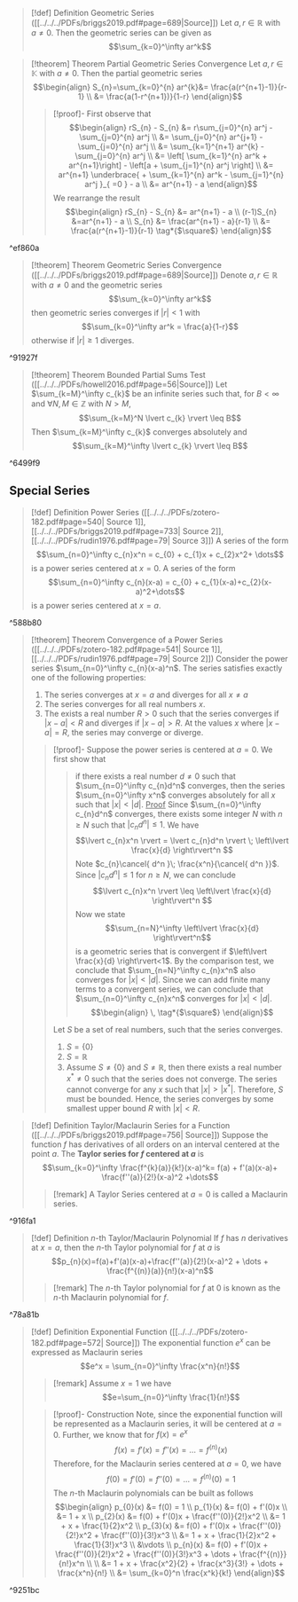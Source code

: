 >[!def] Definition Geometric Series ([[../../../PDFs/briggs2019.pdf#page=689|Source]])
>Let $a,r \in  \mathbb{R}$ with $a \neq 0$. Then the geometric series can be given as
>$$\sum_{k=0}^\infty ar^k$$

>[!theorem] Theorem Partial Geometric Series Convergence
>Let $a,r \in \mathbb{K}$ with $a \neq 0$. Then the partial geometric series
>$$\begin{align}
>S_{n}=\sum_{k=0}^{n} ar^{k}&= \frac{a(r^{n+1}-1)}{r-1} \\
>&= \frac{a(1-r^{n+1})}{1-r}
>\end{align}$$
>>[!proof]-
>>First observe that
>> $$\begin{align}
>>rS_{n} - S_{n}
>>&= r\sum_{j=0}^{n} ar^j - \sum_{j=0}^{n} ar^j \\
>>&= \sum_{j=0}^{n} ar^{j+1} - \sum_{j=0}^{n} ar^j \\
>>&= \sum_{k=1}^{n+1} ar^{k} - \sum_{j=0}^{n} ar^j \\
>>&= \left[ \sum_{k=1}^{n} ar^k + ar^{n+1}\right] - \left[a + \sum_{j=1}^{n} ar^j \right]  \\
>>&= ar^{n+1} \underbrace{ + \sum_{k=1}^{n} ar^k - \sum_{j=1}^{n} ar^j }_{ =0 } - a   \\
>>&= ar^{n+1} - a
>>\end{align}$$
>>We rearrange the result
>>$$\begin{align}
>> rS_{n} - S_{n} &= ar^{n+1} - a \\
>> (r-1)S_{n} &=ar^{n+1} - a \\
>> S_{n} &= \frac{ar^{n+1} - a}{r-1} \\
>> &= \frac{a(r^{n+1}-1)}{r-1} \tag*{$\square$}
>>\end{align}$$

^ef860a

>[!theorem] Theorem Geometric Series Convergence ([[../../../PDFs/briggs2019.pdf#page=689|Source]])
>Denote $a,r \in  \mathbb{R}$ with $a \neq 0$ and the geometric series
>$$\sum_{k=0}^\infty ar^k$$
>then geometric series converges if $\lvert r \rvert < 1$ with
>$$\sum_{k=0}^\infty ar^k = \frac{a}{1-r}$$ 
>otherwise if $\lvert r \rvert\geq 1$ diverges.

^91927f

>[!theorem] Theorem Bounded Partial Sums Test ([[../../../PDFs/howell2016.pdf#page=56|Source]])
>Let $\sum_{k=M}^\infty c_{k}$ be an infinite series such that, for $B< \infty$ and $\forall N,M \in \mathbb{Z}$ with $N> M$,
>$$\sum_{k=M}^N \lvert c_{k} \rvert \leq B$$
>Then $\sum_{k=M}^\infty c_{k}$ converges absolutely and
>$$\sum_{k=M}^\infty \lvert c_{k} \rvert \leq B$$

^6499f9

## Special Series

>[!def] Definition Power Series ([[../../../PDFs/zotero-182.pdf#page=540| Source 1]], [[../../../PDFs/briggs2019.pdf#page=733| Source 2]], [[../../../PDFs/rudin1976.pdf#page=79| Source 3]])
>A series of the form
>$$\sum_{n=0}^\infty c_{n}x^n = c_{0} + c_{1}x + c_{2}x^2+ \dots$$
>is a power series centered at $x=0$. A series of the form
>$$\sum_{n=0}^\infty c_{n}(x-a) = c_{0} + c_{1}(x-a)+c_{2}(x-a)^2+\dots$$
>is a power series centered at $x=a$.

^588b80

>[!theorem] Theorem Convergence of a Power Series ([[../../../PDFs/zotero-182.pdf#page=541| Source 1]], [[../../../PDFs/rudin1976.pdf#page=79| Source 2]])
> Consider the power series $\sum_{n=0}^\infty c_{n}(x-a)^n$. The series satisfies exactly one of the following properties:
> 1. The series converges at $x = a$ and diverges for all $x \neq a$ 
> 2. The series converges for all real numbers $x$.
> 3. The exists a real number $R>0$ such that the series converges if $\lvert x-a \rvert < R$ and diverges if $\lvert x-a \rvert > R$. At the values $x$ where $\lvert x-a \rvert = R$, the series may converge or diverge.
> 
>>[!proof]-
>>Suppose the power series is centered at $a=0$. We first show that
>>> if there exists a real number $d \neq 0$ such that $\sum_{n=0}^\infty c_{n}d^n$ converges, then the series $\sum_{n=0}^\infty x^n$ converges absolutely for all $x$ such that $\lvert x \rvert < \lvert d \rvert$. 
>>> <u>Proof</u>
>>> Since $\sum_{n=0}^\infty c_{n}d^n$ converges, there exists some integer $N$ with $n \geq N$ such that $\lvert c_{n}d^n \rvert \leq 1$. We have
>>> $$\lvert c_{n}x^n \rvert = \lvert c_{n}d^n \rvert \; \left\lvert  \frac{x}{d}   \right\rvert^n $$
>>> Note $c_{n}\cancel{ d^n }\; \frac{x^n}{\cancel{ d^n }}$. Since $\lvert c_{n}d^n \rvert \leq 1$ for $n \geq N$, we can conclude
>>> $$\lvert c_{n}x^n \rvert \leq \left\lvert  \frac{x}{d}  \right\rvert^n  $$
>>> Now we state
>>> $$\sum_{n=N}^\infty \left\lvert  \frac{x}{d}  \right\rvert^n$$
>>> is a geometric series that is convergent if $\left\lvert  \frac{x}{d}  \right\rvert<1$. By the comparison test, we conclude that $\sum_{n=N}^\infty c_{n}x^n$ also converges for $\lvert x \rvert<\lvert d \rvert$. Since we can add finite many terms to a convergent series, we can conclude that $\sum_{n=0}^\infty c_{n}x^n$ converges for $\lvert x \rvert < \lvert d \rvert$.
>>> $$\begin{align}
>>>\, \tag*{$\square$}
>>>\end{align}$$
>> 
>> Let $S$ be a set of real numbers, such that the series converges.
>> 1. $S=\{ 0 \}$
>> 2. $S=\mathbb{R}$
>> 3. Assume $S\neq \{ 0 \}$ and $S\neq \mathbb{R}$, then there exists a real number $x^* \neq 0$ such that the series does not converge. The series cannot converge for any $x$ such that $\lvert x \rvert> \lvert x^* \rvert$. Therefore, $S$ must be bounded. Hence, the series converges by some smallest upper bound $R$ with $\lvert x \rvert < R$.

>[!def] Definition Taylor/Maclaurin Series for a Function ([[../../../PDFs/briggs2019.pdf#page=756| Source]])
>Suppose the function $f$ has derivatives of all orders on an interval centered at the point $a$. The **Taylor series for $f$ centered at $a$** is
>$$\sum_{k=0}^\infty \frac{f^{k}(a)}{k!}(x-a)^k= f(a) + f'(a)(x-a)+ \frac{f''(a)}{2!}(x-a)^2 +\dots$$
>>[!remark]
>>A Taylor Series centered at $a=0$ is called a Maclaurin series.

^916fa1

>[!def] Definition $n$-th Taylor/Maclaurin Polynomial
>If $f$ has $n$ derivatives at $x=a$, then the $n$-th Taylor polynomial for $f$ at $a$ is
>$$p_{n}(x)=f(a)+f'(a)(x-a)+\frac{f''(a)}{2!}(x-a)^2 + \dots + \frac{f^{(n)}(a)}{n!}(x-a)^n$$
>>[!remark]
>>The $n$-th Taylor polynomial for $f$ at $0$ is known as the $n$-th Maclaurin polynomial for $f$.

^78a81b

>[!def] Definition Exponential Function ([[../../../PDFs/zotero-182.pdf#page=572| Source]])
>The exponential function $e^x$ can be expressed as Maclaurin series
>$$e^x = \sum_{n=0}^\infty \frac{x^n}{n!}$$
>>[!remark]
>>Assume $x=1$ we have
>>$$e=\sum_{n=0}^\infty \frac{1}{n!}$$
>
>>[!proof]- Construction
>> Note, since the exponential function will be represented as a Maclaurin series, it will be centered at $a=0$. Further, we know that for $f(x) = e^x$
>> $$f(x) = f'(x) = f''(x) = \dots = f^{(n)}(x)$$
>> Therefore, for the Maclaurin series centered at $a=0$, we have
>> $$f(0) = f'(0) = f''(0) = \dots = f^{(n)}(0) = 1$$
>> The $n$-th Maclaurin polynomials can be built as follows
>> $$\begin{align}
>> p_{0}(x) &= f(0) = 1  \\
>> p_{1}(x) &= f(0) + f'(0)x  \\
>>       &= 1 + x \\
>> p_{2}(x) &= f(0) + f'(0)x + \frac{f''(0)}{2!}x^2 \\
>>       &= 1 + x + \frac{1}{2}x^2 \\
>> p_{3}(x) &= f(0) + f'(0)x + \frac{f''(0)}{2!}x^2 + \frac{f''(0)}{3!}x^3  \\
>>       &= 1 + x + \frac{1}{2}x^2 + \frac{1}{3!}x^3 \\
>> &\vdots \\
>> p_{n}(x) &= f(0) + f'(0)x + \frac{f''(0)}{2!}x^2 + \frac{f''(0)}{3!}x^3 + \dots + \frac{f^{(n)}}{n!}x^n \\ \\
>>       &= 1 + x + \frac{x^2}{2} + \frac{x^3}{3!} + \dots +  \frac{x^n}{n!} \\
>>       &= \sum_{k=0}^n \frac{x^k}{k!}
>>\end{align}$$

^9251bc

